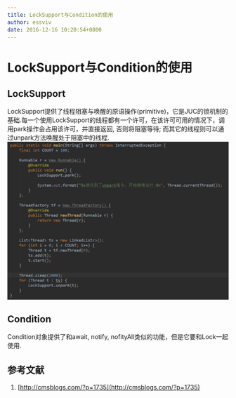 ```yaml
---
title: LockSupport与Condition的使用
author: essviv
date: 2016-12-16 10:20:54+0800
---
```


# LockSupport与Condition的使用

## LockSupport
LockSupport提供了线程阻塞与唤醒的原语操作(primitive)，它是JUC的锁机制的基础.每一个使用LockSupport的线程都有一个许可，在该许可可用的情况下，调用park操作会占用该许可，并直接返回, 否则将阻塞等待; 而其它的线程则可以通过unpark方法唤醒处于阻塞中的线程.
![lock-support](https://github.com/Essviv/images/blob/master/lock-support.jpg?raw=true)

## Condition

Condition对象提供了和await, notify, nofityAll类似的功能，但是它要和Lock一起使用. 


## 参考文献
1. [http://cmsblogs.com/?p=1735](http://cmsblogs.com/?p=1735)